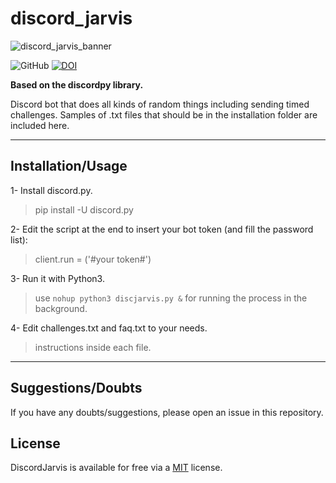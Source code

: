 # discord_jarvis

![discord_jarvis_banner](https://github.com/Frederico-F-Martins/discord_jarvis/assets/56032914/64b2f0d3-4883-40dd-b6e5-b3bc23e1541e)

![GitHub](https://img.shields.io/github/license/Frederico-F-Martins/discord_jarvis)
[![DOI](https://zenodo.org/badge/658337812.svg)](https://zenodo.org/badge/latestdoi/658337812)


**Based on the discordpy library.**

Discord bot that does all kinds of random things including sending timed challenges.
Samples of .txt files that should be in the installation folder are included here.

---
## Installation/Usage

1-  Install discord.py.

> pip install -U discord.py

2-  Edit the script at the end to insert your bot token (and fill the password list):

> client.run = ('#your token#')

3- Run it with Python3.

> use `nohup python3 discjarvis.py &` for running the process in the background.

4- Edit challenges.txt and faq.txt to your needs.

> instructions inside each file.

---
## Suggestions/Doubts

If you have any doubts/suggestions, please open an issue in this repository.


## License

DiscordJarvis is available for free via a [MIT](https://choosealicense.com/licenses/mit/) license.
